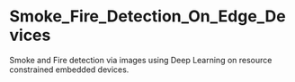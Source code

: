 # Smoke_Fire_Detection_On_Edge_Devices
Smoke and Fire detection via images using Deep Learning on resource constrained embedded devices. 
